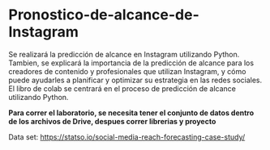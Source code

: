# Pronostico-de-alcance-de-Instagram

Se realizará la predicción de alcance en Instagram utilizando Python. Tambien, se explicará la importancia de la predicción de alcance para los creadores de contenido y profesionales que utilizan Instagram, y cómo puede ayudarles a planificar y optimizar su estrategia en las redes sociales. El libro de colab se centrará en el proceso de predicción de alcance utilizando Python.

**Para correr el laboratorio, se necesita tener el conjunto de datos dentro de los archivos de Drive, despues correr librerias y proyecto**

Data set: https://statso.io/social-media-reach-forecasting-case-study/
